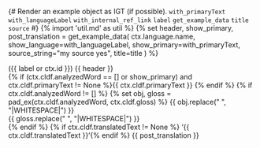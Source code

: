 {# 
  Render an example object as IGT (if possible). 
  `with_primaryText`
  `with_languageLabel`
  `with_internal_ref_link`
  `label`
  `get_example_data`
  `title`
  `source`
#}
{% import 'util.md' as util %}
{% set header, show_primary, post_translation = get_example_data(
    ctx.language.name,
    show_language=with_languageLabel,
    show_primary=with_primaryText,
    source_string="my source yes",
    title=title
) %}

({{ label or ctx.id }}) {{ header }}  
{% if (ctx.cldf.analyzedWord == [] or show_primary) and ctx.cldf.primaryText != None %}{{ ctx.cldf.primaryText }}
{% endif %}
{% if ctx.cldf.analyzedWord != [] %}
{% set obj, gloss = pad_ex(ctx.cldf.analyzedWord, ctx.cldf.gloss) %}
{{ obj.replace(" ", "|WHITESPACE|") }}  
{{ gloss.replace(" ", "|WHITESPACE|") }}  
{% endif %}
{% if ctx.cldf.translatedText != None %}
‘{{ ctx.cldf.translatedText }}’{% endif %} {{ post_translation }}


